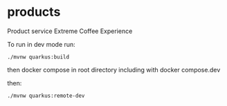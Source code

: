 # products
Product service Extreme Coffee Experience

To run in dev mode run:
```shell script
./mvnw quarkus:build
```
then docker compose in root directory including with docker compose.dev

then: 

```shell script
./mvnw quarkus:remote-dev
```

